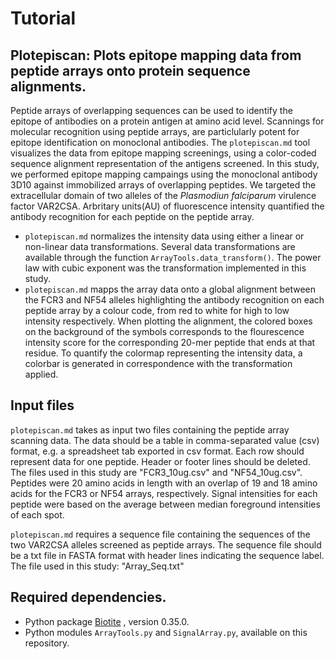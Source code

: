 # Tutorial

## Plotepiscan: Plots epitope mapping data from peptide arrays onto protein sequence alignments.

Peptide arrays of overlapping sequences can be used to identify the epitope of antibodies on a protein antigen at amino acid level. Scannings for molecular recognition using peptide arrays, are particlularly potent for epitope identification on monoclonal antibodies. The `plotepiscan.md` tool visualizes the data from epitope mapping screenings, using a color-coded sequence alignment representation of the antigens screened. In this study, we performed epitope mapping campaings using the monoclonal antibody 3D10 against immobilized arrays of overlapping peptides. We targeted the extracellular domain of two alleles of the *Plasmodiun falciparum* virulence factor VAR2CSA. Arbritary units(AU) of fluorescence intensity quantified the antibody recognition for each peptide on the peptide array. 
* `plotepiscan.md` normalizes the intensity data using either a linear or non-linear data transformations. Several data transformations are available through the function `ArrayTools.data_transform()`. The power law with cubic exponent was the transformation implemented in this study.
* `plotepiscan.md` mapps the array data onto a global alignment between the FCR3 and NF54 alleles highlighting the antibody recognition on each peptide array by a colour code, from red to white for high to low intensity respectively. When plotting the alignment, the colored boxes on the background of the symbols corresponds to the flourescence intensity score for the corresponding 20-mer peptide that ends at that residue.
To quantify the colormap representing the intensity data, a colorbar is generated in correspondence with the transformation applied. 

## Input files

`plotepiscan.md` takes as input two files containing the peptide array scanning data. The data should be a table in comma-separated value (csv) format, e.g. a spreadsheet tab exported in csv format. Each row should represent data for one peptide. Header or footer lines should be deleted. The files used in this study are "FCR3_10ug.csv" and "NF54_10ug.csv". Peptides were 20 amino acids in length with an overlap of 19 and 18 amino acids for the FCR3 or NF54 arrays, respectively. Signal intensities for each peptide were based on the average between median foreground intensities of each spot. 

`plotepiscan.md` requires a sequence file containing the sequences of the two VAR2CSA alleles screened as peptide arrays. The sequence file should be a txt file in FASTA format with header lines indicating the sequence label. The file used in this study: "Array_Seq.txt"

## Required dependencies.

* Python package [Biotite](https://www.biotite-python.org) , version 0.35.0.
* Python modules `ArrayTools.py` and `SignalArray.py`, available on this repository.
